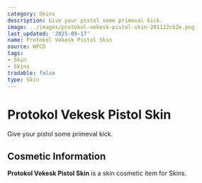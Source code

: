```yaml
---
category: Skins
description: Give your pistol some primeval kick.
image: ../images/protokol-vekesk-pistol-skin-201122c62e.png
last_updated: '2025-09-17'
name: Protokol Vekesk Pistol Skin
source: WFCD
tags:
- Skin
- Skins
tradable: false
type: Skin
---
```


# Protokol Vekesk Pistol Skin

Give your pistol some primeval kick.

## Cosmetic Information

**Protokol Vekesk Pistol Skin** is a skin cosmetic item for Skins.

